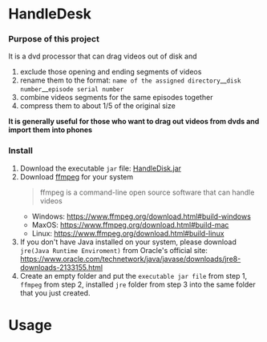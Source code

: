 # HandleDesk

### Purpose of this project
It is a dvd processor that can drag videos out of disk and 
1. exclude those opening and ending segments of videos
2. rename them to the format: `name of the assigned directory`\_\_`disk number`\_\_`episode serial number`
3. combine videos segments for the same episodes together
4. compress them to about 1/5 of the original size

**It is generally useful for those who want to drag out videos from dvds and import them into phones**

### Install
1. Download the executable `jar` file: [HandleDisk.jar](out/artifacts/HandleDisk_jar/HandleDisk.jar)
2. Download [ffmpeg](https://www.ffmpeg.org/download.html) for your system
    > ffmpeg is a command-line open source software that can handle videos
    - Windows: https://www.ffmpeg.org/download.html#build-windows
    - MaxOS: https://www.ffmpeg.org/download.html#build-mac
    - Linux: https://www.ffmpeg.org/download.html#build-linux
3. If you don't have Java installed on your system, please download `jre(Java Runtime Enviroment)` from Oracle's
 official site: https://www.oracle.com/technetwork/java/javase/downloads/jre8-downloads-2133155.html
4. Create an empty folder and put the `executable jar file` from step 1, `ffmpeg` from step 2, installed `jre` folder 
from step 3 into the same folder that you just created.
    

# Usage 



